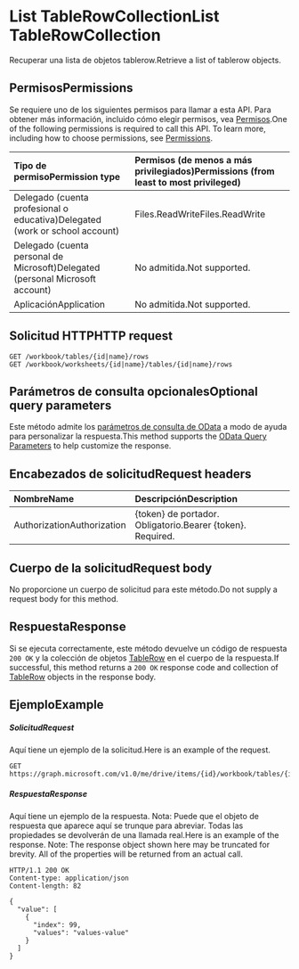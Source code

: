 # <a name="list-tablerowcollection"></a><span data-ttu-id="e9128-101">List TableRowCollection</span><span class="sxs-lookup"><span data-stu-id="e9128-101">List TableRowCollection</span></span>

<span data-ttu-id="e9128-102">Recuperar una lista de objetos tablerow.</span><span class="sxs-lookup"><span data-stu-id="e9128-102">Retrieve a list of tablerow objects.</span></span>
## <a name="permissions"></a><span data-ttu-id="e9128-103">Permisos</span><span class="sxs-lookup"><span data-stu-id="e9128-103">Permissions</span></span>
<span data-ttu-id="e9128-p101">Se requiere uno de los siguientes permisos para llamar a esta API. Para obtener más información, incluido cómo elegir permisos, vea [Permisos](../../../concepts/permissions_reference.md).</span><span class="sxs-lookup"><span data-stu-id="e9128-p101">One of the following permissions is required to call this API. To learn more, including how to choose permissions, see [Permissions](../../../concepts/permissions_reference.md).</span></span>

|<span data-ttu-id="e9128-106">Tipo de permiso</span><span class="sxs-lookup"><span data-stu-id="e9128-106">Permission type</span></span>      | <span data-ttu-id="e9128-107">Permisos (de menos a más privilegiados)</span><span class="sxs-lookup"><span data-stu-id="e9128-107">Permissions (from least to most privileged)</span></span>              |
|:--------------------|:---------------------------------------------------------|
|<span data-ttu-id="e9128-108">Delegado (cuenta profesional o educativa)</span><span class="sxs-lookup"><span data-stu-id="e9128-108">Delegated (work or school account)</span></span> | <span data-ttu-id="e9128-109">Files.ReadWrite</span><span class="sxs-lookup"><span data-stu-id="e9128-109">Files.ReadWrite</span></span>    |
|<span data-ttu-id="e9128-110">Delegado (cuenta personal de Microsoft)</span><span class="sxs-lookup"><span data-stu-id="e9128-110">Delegated (personal Microsoft account)</span></span> | <span data-ttu-id="e9128-111">No admitida.</span><span class="sxs-lookup"><span data-stu-id="e9128-111">Not supported.</span></span>    |
|<span data-ttu-id="e9128-112">Aplicación</span><span class="sxs-lookup"><span data-stu-id="e9128-112">Application</span></span> | <span data-ttu-id="e9128-113">No admitida.</span><span class="sxs-lookup"><span data-stu-id="e9128-113">Not supported.</span></span> |

## <a name="http-request"></a><span data-ttu-id="e9128-114">Solicitud HTTP</span><span class="sxs-lookup"><span data-stu-id="e9128-114">HTTP request</span></span>
<!-- { "blockType": "ignored" } -->
```http
GET /workbook/tables/{id|name}/rows
GET /workbook/worksheets/{id|name}/tables/{id|name}/rows
```
## <a name="optional-query-parameters"></a><span data-ttu-id="e9128-115">Parámetros de consulta opcionales</span><span class="sxs-lookup"><span data-stu-id="e9128-115">Optional query parameters</span></span>
<span data-ttu-id="e9128-116">Este método admite los [parámetros de consulta de OData](http://developer.microsoft.com/en-us/graph/docs/overview/query_parameters) a modo de ayuda para personalizar la respuesta.</span><span class="sxs-lookup"><span data-stu-id="e9128-116">This method supports the [OData Query Parameters](http://developer.microsoft.com/en-us/graph/docs/overview/query_parameters) to help customize the response.</span></span>

## <a name="request-headers"></a><span data-ttu-id="e9128-117">Encabezados de solicitud</span><span class="sxs-lookup"><span data-stu-id="e9128-117">Request headers</span></span>
| <span data-ttu-id="e9128-118">Nombre</span><span class="sxs-lookup"><span data-stu-id="e9128-118">Name</span></span>      |<span data-ttu-id="e9128-119">Descripción</span><span class="sxs-lookup"><span data-stu-id="e9128-119">Description</span></span>|
|:----------|:----------|
| <span data-ttu-id="e9128-120">Authorization</span><span class="sxs-lookup"><span data-stu-id="e9128-120">Authorization</span></span>  | <span data-ttu-id="e9128-p102">{token} de portador. Obligatorio.</span><span class="sxs-lookup"><span data-stu-id="e9128-p102">Bearer {token}. Required.</span></span> |

## <a name="request-body"></a><span data-ttu-id="e9128-123">Cuerpo de la solicitud</span><span class="sxs-lookup"><span data-stu-id="e9128-123">Request body</span></span>
<span data-ttu-id="e9128-124">No proporcione un cuerpo de solicitud para este método.</span><span class="sxs-lookup"><span data-stu-id="e9128-124">Do not supply a request body for this method.</span></span>

## <a name="response"></a><span data-ttu-id="e9128-125">Respuesta</span><span class="sxs-lookup"><span data-stu-id="e9128-125">Response</span></span>

<span data-ttu-id="e9128-126">Si se ejecuta correctamente, este método devuelve un código de respuesta `200 OK` y la colección de objetos [TableRow](../resources/tablerow.md) en el cuerpo de la respuesta.</span><span class="sxs-lookup"><span data-stu-id="e9128-126">If successful, this method returns a `200 OK` response code and collection of [TableRow](../resources/tablerow.md) objects in the response body.</span></span>
## <a name="example"></a><span data-ttu-id="e9128-127">Ejemplo</span><span class="sxs-lookup"><span data-stu-id="e9128-127">Example</span></span>
##### <a name="request"></a><span data-ttu-id="e9128-128">Solicitud</span><span class="sxs-lookup"><span data-stu-id="e9128-128">Request</span></span>
<span data-ttu-id="e9128-129">Aquí tiene un ejemplo de la solicitud.</span><span class="sxs-lookup"><span data-stu-id="e9128-129">Here is an example of the request.</span></span>
<!-- {
  "blockType": "request",
  "name": "get_tablerowcollection"
}-->
```http
GET https://graph.microsoft.com/v1.0/me/drive/items/{id}/workbook/tables/{id|name}/rows
```
##### <a name="response"></a><span data-ttu-id="e9128-130">Respuesta</span><span class="sxs-lookup"><span data-stu-id="e9128-130">Response</span></span>
<span data-ttu-id="e9128-p103">Aquí tiene un ejemplo de la respuesta. Nota: Puede que el objeto de respuesta que aparece aquí se trunque para abreviar. Todas las propiedades se devolverán de una llamada real.</span><span class="sxs-lookup"><span data-stu-id="e9128-p103">Here is an example of the response. Note: The response object shown here may be truncated for brevity. All of the properties will be returned from an actual call.</span></span>
<!-- {
  "blockType": "response",
  "truncated": true,
  "@odata.type": "microsoft.graph.tableRow",
  "isCollection": true
} -->
```http
HTTP/1.1 200 OK
Content-type: application/json
Content-length: 82

{
  "value": [
    {
      "index": 99,
      "values": "values-value"
    }
  ]
}
```

<!-- uuid: 8fcb5dbc-d5aa-4681-8e31-b001d5168d79
2015-10-25 14:57:30 UTC -->
<!-- {
  "type": "#page.annotation",
  "description": "List TableRowCollection",
  "keywords": "",
  "section": "documentation",
  "tocPath": ""
}-->